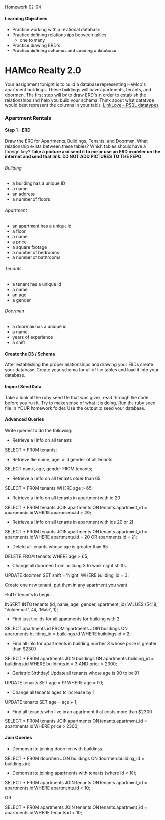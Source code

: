 Homework 02-04

#### Learning Objectives
- Practice working with a relational database
- Practice defining relationships between tables
  - one to many
- Practice drawing ERD's
- Practice defining schemas and seeding a database

# HAMco Realty 2.0
Your assignment tonight is to build a database representing HAMco's apartment buildings. These buildings will have apartments, tenants, and doormen. The first step will be to draw ERD's in order to establish the relationships and help you build your schema. Think about what datatype would best represent the columns in your table. [LinkLove - PSQL datatypes](http://www.postgresql.org/docs/9.3/static/datatype.html)

### Apartment Rentals

#### Step 1 - ERD

Draw the ERD for Apartments, Buildings, Tenants, and Doormen. What relationship exists between these tables? Which tables should have a foreign key?
__Take a picture and send it to me or use an ERD modeler on the internet and send that link. DO NOT ADD PICTURES TO THE REPO__

###### Building
- a building has a unique ID
- a name
- an address
- a number of floors

###### Apartment
- an apartment has a unique id
- a floor
- a name
- a price
- a square footage
- a number of bedrooms
- a number of bathrooms

###### Tenants
- a tenant has a unique id
- a name
- an age
- a gender

###### Doormen
- a doorman has a unique id
- a name
- years of experience
- a shift

#### Create the DB / Schema
After establishing the proper relationships and drawing your ERDs create your database.
Create your schema for all of the tables and load it into your database.

#### Import Seed Data
Take a look at the ruby seed file that was given, read through the code before you run it.
Try to make sense of what it is doing. Run the ruby seed file in YOUR homework folder.
Use the output to seed your database.










#### Advanced Queries
Write queries to do the following:
* Retrieve all info on all tenants

SELECT * FROM tenants;

* Retrieve the name, age, and gender of all tenants

SELECT name, age, gender FROM tenants;

* Retrieve all info on all tenants older than 65

SELECT * FROM tenants WHERE age > 65;

* Retrieve all info on all tenants in apartment with id 20

SELECT *
FROM tenants
JOIN apartments ON tenants.apartment_id = apartments.id
WHERE apartments.id = 20;

* Retrieve all info on all tenants in apartment with ids 20 or 21

SELECT *
FROM tenants
JOIN apartments ON tenants.apartment_id = apartments.id
WHERE apartments.id = 20 OR apartments.id = 21;

* Delete all tenants whose age is greater than 65

DELETE FROM tenants
WHERE age > 65;

* Change all doormen from building 3 to work night shifts.

UPDATE doormen
SET shift = 'Night'
WHERE building_id = 3;

Create one new tenant, put them in any apartment you want

-5417 tenants to begin

INSERT INTO tenants (id, name, age, gender, apartment_id) VALUES (5418, 'Voldemort', 44, 'Male', 1);

* Find just the ids for all apartments for building with 2

SELECT apartments.id
FROM apartments
JOIN buildings ON apartments.building_id = buildings.id
WHERE buildings.id = 2;

* Find all info for apartments in building number 3 whose price is greater than $2300

SELECT *
FROM apartments
JOIN buildings ON apartments.building_id = buildings.id
WHERE buildings.id = 3 AND price > 2300;

* Geriatric Birthday! Update all tenants whose age is 90 to be 91

UPDATE tenants
SET age = 91
WHERE age = 90;

* Change all tenants ages to increase by 1

UPDATE tenants
SET age = age + 1;

* Find all tenants who live in an apartment that costs more than $2300

SELECT *
FROM tenants
JOIN apartments ON tenants.apartment_id = apartments.id
WHERE price > 2300;

#### Join Queries
* Demonstrate joining doormen with buildings.

SELECT *
FROM doormen
JOIN buildings ON doormen.building_id = buildings.id;

* Demonstrate joining apartments with tenants (where id < 10);

SELECT *
FROM apartments
JOIN tenants ON tenants.apartment_id = apartments.id
WHERE apartments.id < 10;

OR

SELECT *
FROM apartments
JOIN tenants ON tenants.apartment_id = apartments.id
WHERE tenants.id < 10;
